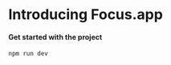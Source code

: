 <h1> Introducing <span color='green'>Focus.app</span> </h1>


<h4>Get started with the project</h4>

```
npm run dev
```
